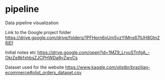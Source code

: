 # pipeline
Data pipeline visualization

Link to the Google project folder
https://drive.google.com/drive/folders/1PFHprn6xUm5yzYIMns67IUH8Gtn26iEf

Initial notes etc
https://drive.google.com/open?id=1MZ9_LrvuSTnfgA_-OkrZe8kfxhbsZJCPHWDa8yZwvCs

Dataset used for the website
https://www.kaggle.com/olistbr/brazilian-ecommerce#olist_orders_dataset.csv
